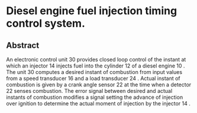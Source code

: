 # Diesel engine fuel injection timing control system.

## Abstract
An electronic control unit 30 provides closed loop control of the instant at which an injector 14 injects fuel into the cylinder 12 of a diesel engine 10 . The unit 30 computes a desired instant of combustion from input values from a speed transducer 16 and a load transducer 24 . Actual instant of combustion is given by a crank angle sensor 22 at the time when a detector 22 senses combustion. The error signal between desired and actual instants of combustion modifies a signal setting the advance of injection over ignition to determine the actual moment of injection by the injector 14 .